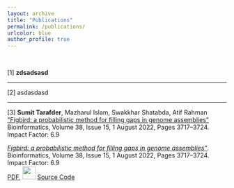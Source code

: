 ```yaml
---
layout: archive
title: "Publications"
permalink: /publications/
urlcolor: blue
author_profile: true
---
```

&nbsp;

[1] **zdsadsasd**

---

[2] asdasdasd

---
[3] **Sumit Tarafder**, Mazharul Islam, Swakkhar Shatabda, Atif Rahman &nbsp;
["Figbird: a probabilistic method for filling gaps in genome assemblies"](https://doi.org/10.1093/bioinformatics/btac404) &nbsp;
Bioinformatics, Volume 38, Issue 15, 1 August 2022, Pages 3717–3724. Impact Factor: 6.9
<i class="fa fa-file-pdf-o" aria-hidden="true"></i>

<i><a href=" ">Figbird: a probabilistic method for filling gaps in genome assemblies"</a></i>. <br>
                              Bioinformatics, Volume 38, Issue 15, 1 August 2022, Pages 3717–3724.
                              Impact Factor: 6.9 <br>
                              <i class="fa fa-file-pdf-o" style="font-size: 24px;"></i> <a href="files/figbird.pdf">PDF</a>,
                              <img src="img/source_code.png" width="30">
                              <a href="https://github.com/SumitTarafder/Figbird" > Source Code </a>
